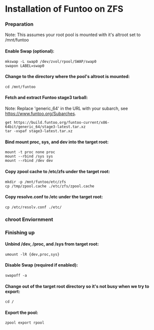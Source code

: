Installation of Funtoo on ZFS
=============================


### Preparation
Note: This assumes your root pool is mounted with it's altroot set to /mnt/funtoo

#### Enable Swap (optional):
	mkswap -L swap0 /dev/zvol/rpool/SWAP/swap0
	swapon LABEL=swap0

#### Change to the directory where the pool's altroot is mounted:
	cd /mnt/funtoo
	
#### Fetch and extract Funtoo stage3 tarball:
Note: Replace 'generic_64' in the URL with your subarch, see https://www.funtoo.org/Subarches.

	get https://build.funtoo.org/funtoo-current/x86-64bit/generic_64/stage3-latest.tar.xz
	tar -xvpaf stage3-latest.tar.xz

#### Bind mount proc, sys, and dev into the target root:
	mount -t proc none proc
	mount --rbind /sys sys
	mount --rbind /dev dev

#### Copy zpool cache to /etc/zfs under the target root:
	mkdir -p /mnt/funtoo/etc/zfs
	cp /tmp/zpool.cache ./etc/zfs/zpool.cache

#### Copy resolve.conf to /etc under the target root:
	cp /etc/resolv.conf ./etc/
	
### chroot Enviornment


### Finishing up

#### Unbind /dev, /proc, and /sys from target root:
	umount -lR {dev,proc,sys}
	
#### Disable Swap (required if enabled):
	swapoff -a
	
#### Change out of the target root directory so it's not busy when we try to export:
	cd /
	
#### Export the pool:
	zpool export rpool
